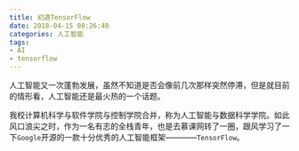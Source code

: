 ```yaml
---
title: 初遇TensorFlow
date: 2018-04-15 08:26:40
categories: 人工智能
tags:
- AI
- tensorflow
---
```


人工智能又一次蓬勃发展，虽然不知道是否会像前几次那样突然停滞，但是就目前的情形看，人工智能还是最火热的一个话题。

我校计算机科学与软件学院与控制学院合并，称为人工智能与数据科学学院。如此风口浪尖之时，作为一名有志的全栈青年，也是去慕课网转了一圈，跟风学习了一下`Google`开源的一款十分优秀的人工智能框架————`TensorFlow`。

<!-- more -->


